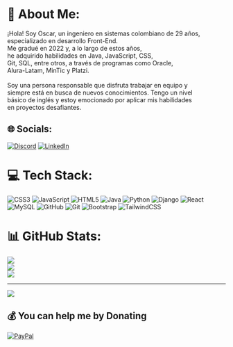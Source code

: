# 💫 About Me:
¡Hola! Soy Oscar, un ingeniero en sistemas colombiano de 29 años, <br>especializado en desarrollo Front-End. <br>Me gradué en 2022 y, a lo largo de estos años, <br>he adquirido habilidades en Java, JavaScript, CSS, <br>Git, SQL, entre otros, a través de programas como Oracle, <br>Alura-Latam, MinTic y Platzi.<br><br>Soy una persona responsable que disfruta trabajar en equipo y <br>siempre está en busca de nuevos conocimientos. Tengo un nivel <br>básico de inglés y estoy emocionado por aplicar mis habilidades <br>en proyectos desafiantes.


## 🌐 Socials:
[![Discord](https://img.shields.io/badge/Discord-%237289DA.svg?logo=discord&logoColor=white)](https://discord.gg/olozano94) [![LinkedIn](https://img.shields.io/badge/LinkedIn-%230077B5.svg?logo=linkedin&logoColor=white)](https://linkedin.com/in/olozanobocanegra) 

# 💻 Tech Stack:
![CSS3](https://img.shields.io/badge/css3-%231572B6.svg?style=for-the-badge&logo=css3&logoColor=white) ![JavaScript](https://img.shields.io/badge/javascript-%23323330.svg?style=for-the-badge&logo=javascript&logoColor=%23F7DF1E) ![HTML5](https://img.shields.io/badge/html5-%23E34F26.svg?style=for-the-badge&logo=html5&logoColor=white) ![Java](https://img.shields.io/badge/java-%23ED8B00.svg?style=for-the-badge&logo=openjdk&logoColor=white) ![Python](https://img.shields.io/badge/python-3670A0?style=for-the-badge&logo=python&logoColor=ffdd54) ![Django](https://img.shields.io/badge/django-%23092E20.svg?style=for-the-badge&logo=django&logoColor=white) ![React](https://img.shields.io/badge/react-%2320232a.svg?style=for-the-badge&logo=react&logoColor=%2361DAFB) ![MySQL](https://img.shields.io/badge/mysql-4479A1.svg?style=for-the-badge&logo=mysql&logoColor=white) ![GitHub](https://img.shields.io/badge/github-%23121011.svg?style=for-the-badge&logo=github&logoColor=white) ![Git](https://img.shields.io/badge/git-%23F05033.svg?style=for-the-badge&logo=git&logoColor=white) ![Bootstrap](https://img.shields.io/badge/bootstrap-%238511FA.svg?style=for-the-badge&logo=bootstrap&logoColor=white) ![TailwindCSS](https://img.shields.io/badge/tailwindcss-%2338B2AC.svg?style=for-the-badge&logo=tailwind-css&logoColor=white)
# 📊 GitHub Stats:
![](https://github-readme-stats.vercel.app/api?username=Olozano1194&theme=tokyonight&hide_border=false&include_all_commits=false&count_private=false)<br/>
![](https://github-readme-streak-stats.herokuapp.com/?user=Olozano1194&theme=tokyonight&hide_border=false)<br/>
![](https://github-readme-stats.vercel.app/api/top-langs/?username=Olozano1194&theme=tokyonight&hide_border=false&include_all_commits=false&count_private=false&layout=compact)

---
[![](https://visitcount.itsvg.in/api?id=Olozano1194&icon=0&color=6)](https://visitcount.itsvg.in)

  ## 💰 You can help me by Donating
  [![PayPal](https://img.shields.io/badge/PayPal-00457C?style=for-the-badge&logo=paypal&logoColor=white)](https://paypal.me/caos1194@gmail.com) 

  
<!-- Proudly created with GPRM ( https://gprm.itsvg.in ) -->
